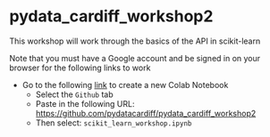 # pydata_cardiff_workshop2

This workshop will work through the basics of the API in scikit-learn

Note that you must have a Google account and be signed in on your browser for the following links to work

* Go to the following [link](https://colab.research.google.com/?utm_source=scs-index) to create a new Colab Notebook
    * Select the `Github` tab
    * Paste in the following URL: https://github.com/pydatacardiff/pydata_cardiff_workshop2
    * Then select: `scikit_learn_workshop.ipynb`
